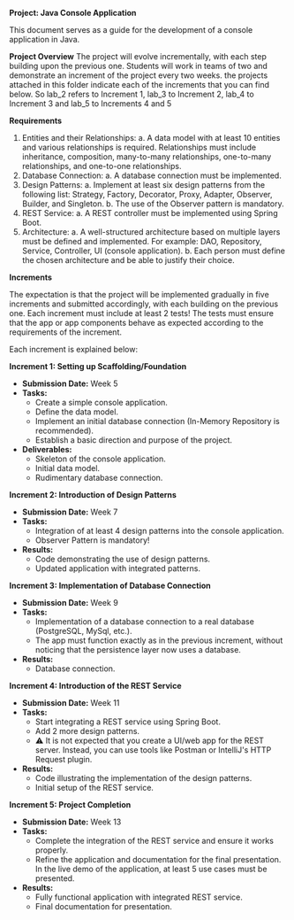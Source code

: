 **Project: Java Console Application**

This document serves as a guide for the development of a console application in Java.

**Project Overview**
The project will evolve incrementally, with each step building upon the previous one. Students will work in teams of two and demonstrate an increment of the project every two weeks.
the projects attached in this folder indicate each of the increments that you can find below. 
So lab_2 refers to Increment 1, 
   lab_3 to Increment 2, 
   lab_4 to Increment 3 and 
   lab_5 to Increments 4 and 5

**Requirements**

1. Entities and their Relationships:
    a. A data model with at least 10 entities and various relationships is required. Relationships must include inheritance, composition, many-to-many relationships, one-to-many relationships, and one-to-one relationships.
2. Database Connection:
    a. A database connection must be implemented.
3. Design Patterns:
    a. Implement at least six design patterns from the following list: Strategy, Factory, Decorator, Proxy, Adapter, Observer, Builder, and Singleton.
    b. The use of the Observer pattern is mandatory.
4. REST Service:
    a. A REST controller must be implemented using Spring Boot.
5. Architecture:
    a. A well-structured architecture based on multiple layers must be defined and implemented. For example: DAO, Repository, Service, Controller, UI (console application).
    b. Each person must define the chosen architecture and be able to justify their choice.

**Increments**

The expectation is that the project will be implemented gradually in five increments and submitted accordingly, with each building on the previous one. Each increment must include at least 2 tests! The tests must ensure that the app or app components behave as expected according to the requirements of the increment.

Each increment is explained below:

**Increment 1: Setting up Scaffolding/Foundation**
- **Submission Date:** Week 5
- **Tasks:**
    - Create a simple console application.
    - Define the data model.
    - Implement an initial database connection (In-Memory Repository is recommended).
    - Establish a basic direction and purpose of the project.
- **Deliverables:**
    - Skeleton of the console application.
    - Initial data model.
    - Rudimentary database connection.

**Increment 2: Introduction of Design Patterns**
- **Submission Date:** Week 7
- **Tasks:**
    - Integration of at least 4 design patterns into the console application.
    - Observer Pattern is mandatory!
- **Results:**
    - Code demonstrating the use of design patterns.
    - Updated application with integrated patterns.

**Increment 3: Implementation of Database Connection**
- **Submission Date:** Week 9
- **Tasks:**
    - Implementation of a database connection to a real database (PostgreSQL, MySql, etc.).
    - The app must function exactly as in the previous increment, without noticing that the persistence layer now uses a database.
- **Results:**
    - Database connection.

**Increment 4: Introduction of the REST Service**
- **Submission Date:** Week 11
- **Tasks:**
    - Start integrating a REST service using Spring Boot.
    - Add 2 more design patterns.
    - ⚠️ It is not expected that you create a UI/web app for the REST server. Instead, you can use tools like Postman or IntelliJ's HTTP Request plugin.
- **Results:**
    - Code illustrating the implementation of the design patterns.
    - Initial setup of the REST service.

**Increment 5: Project Completion**
- **Submission Date:** Week 13
- **Tasks:**
    - Complete the integration of the REST service and ensure it works properly.
    - Refine the application and documentation for the final presentation. In the live demo of the application, at least 5 use cases must be presented.
- **Results:**
    - Fully functional application with integrated REST service.
    - Final documentation for presentation.
